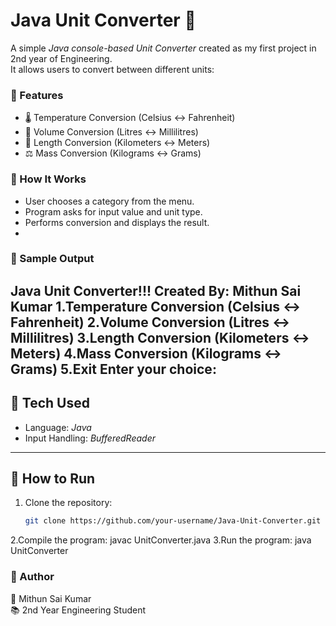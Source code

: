  # Java Unit Converter 🚀

A simple *Java console-based Unit Converter* created as my first project in 2nd year of Engineering.  
It allows users to convert between different units:

### 🔹 Features
- 🌡 Temperature Conversion (Celsius ↔ Fahrenheit)  
- 🧴 Volume Conversion (Litres ↔ Millilitres)  
- 📏 Length Conversion (Kilometers ↔ Meters)  
- ⚖ Mass Conversion (Kilograms ↔ Grams)  

### 🔹 How It Works
- User chooses a category from the menu.
- Program asks for input value and unit type.
- Performs conversion and displays the result.
- 
### 🔹 Sample Output
Java Unit Converter!!!
Created By: Mithun Sai Kumar
1.Temperature Conversion (Celsius <-> Fahrenheit)
2.Volume Conversion (Litres <-> Millilitres)
3.Length Conversion (Kilometers <-> Meters)
4.Mass Conversion (Kilograms <-> Grams)
5.Exit
Enter your choice:
---
## 🔹 Tech Used
- Language: *Java*  
- Input Handling: *BufferedReader*  
---
## 🔹 How to Run
1. Clone the repository:
   ```bash
   git clone https://github.com/your-username/Java-Unit-Converter.git
 2.Compile the program:  javac UnitConverter.java
 3.Run the program:      java UnitConverter
   
### 🔹 Author
👤 Mithun Sai Kumar  
📚 2nd Year Engineering Student
